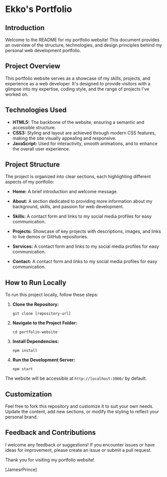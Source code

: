 # Ekko's Portfolio

## Introduction

Welcome to the README for my portfolio website! This document provides an overview of the structure, technologies, and design principles behind my personal web development portfolio.

## Project Overview

This portfolio website serves as a showcase of my skills, projects, and experience as a web developer. It's designed to provide visitors with a glimpse into my expertise, coding style, and the range of projects I've worked on.

## Technologies Used

-   **HTML5:** The backbone of the website, ensuring a semantic and accessible structure.
-   **CSS3:** Styling and layout are achieved through modern CSS features, making the site visually appealing and responsive.
-   **JavaScript:** Used for interactivity, smooth animations, and to enhance the overall user experience.

## Project Structure

The project is organized into clear sections, each highlighting different aspects of my portfolio:

-   **Home:** A brief introduction and welcome message.

-   **About:** A section dedicated to providing more information about my background, skills, and passion for web development.

-   **Skills:** A contact form and links to my social media profiles for easy communication.

-   **Projects:** Showcase of key projects with descriptions, images, and links to live demos or GitHub repositories.

-   **Services:** A contact form and links to my social media profiles for easy communication.

-   **Contact:** A contact form and links to my social media profiles for easy communication.

## How to Run Locally

To run this project locally, follow these steps:

1. **Clone the Repository:**

    ```
    git clone [repository-url]
    ```

2. **Navigate to the Project Folder:**

    ```
    cd portfolio-website
    ```

3. **Install Dependencies:**

    ```
    npm install
    ```

4. **Run the Development Server:**
    ```
    npm start
    ```

The website will be accessible at `http://localhost:3000/` by default.

## Customization

Feel free to fork this repository and customize it to suit your own needs. Update the content, add new sections, or modify the styling to reflect your personal brand.

## Feedback and Contributions

I welcome any feedback or suggestions! If you encounter issues or have ideas for improvement, please create an issue or submit a pull request.

Thank you for visiting my portfolio website!

\[JamesrPrince\]
